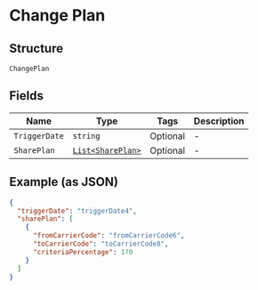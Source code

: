 
# Change Plan

## Structure

`ChangePlan`

## Fields

| Name | Type | Tags | Description |
|  --- | --- | --- | --- |
| `TriggerDate` | `string` | Optional | - |
| `SharePlan` | [`List<SharePlan>`](../../doc/models/share-plan.md) | Optional | - |

## Example (as JSON)

```json
{
  "triggerDate": "triggerDate4",
  "sharePlan": [
    {
      "fromCarrierCode": "fromCarrierCode6",
      "toCarrierCode": "toCarrierCode8",
      "criteriaPercentage": 170
    }
  ]
}
```

